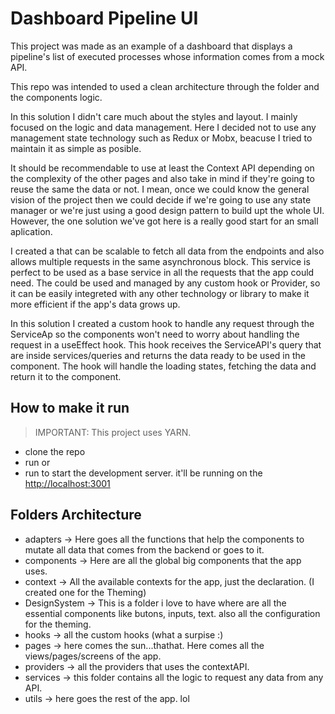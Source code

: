 # Dashboard Pipeline UI

This project was made as an example of a dashboard that displays a pipeline's list of executed processes whose 
information comes from a mock API.

This repo was intended to used a clean architecture through the folder and the components logic. 

In this solution I didn't care much about the styles and layout. I mainly focused on the logic and data management.
Here I decided not to use any management state technology such as Redux or Mobx, beacuse I tried to maintain it as
simple as posible. 

It should be recommendable to use at least the Context API depending on the complexity of the other pages and also take in mind if they're going to reuse the same the data or not. I mean, once we could know the general vision of the project then we could decide if we're going to use any state manager or we're just using a good design pattern to build upt the whole UI. However, the one solution we've got here is a really good start for an small aplication.

I created a <serviceAPI> that can be scalable to fetch all data from the endpoints and also allows multiple requests in the same asynchronous block. This service is perfect to be used as a base service in all the requests that the app could need. The <serviceAPI> could be used and managed by any custom hook or Provider, so it can be easily integreted with any other technology or library to make it more efficient if the app's data grows up.

In this solution I created a custom hook <useQuery> to handle any request through the ServiceAp so the components won't need to worry about handling the request in a useEffect hook. This hook receives the ServiceAPI's query that are inside services/queries and returns the data ready to be used in the component. The hook will handle the loading states, fetching the data and return it to the component.

## How to make it run
> IMPORTANT: This project uses YARN. 

- clone the repo
- run <yarn add> or <yarn>
- run <yarn dev> to start the development server. it'll be running on the <http://localhost:3001>


## Folders Architecture

- adapters -> Here goes all the functions that help the components to mutate all data that comes from the backend or goes to it.
- components -> Here are all the global big components that the app uses.
- context -> All the available contexts for the app, just the declaration. (I created one for the Theming)
- DesignSystem -> This is a folder i love to have where are all the essential components like butons, inputs, text. also all the configuration for the theming.
- hooks -> all the custom hooks (what a surpise :)
- pages -> here comes the sun...thathat. Here comes all the views/pages/screens of the app.
- providers -> all the providers that uses the contextAPI.
- services -> this folder contains all the logic to request any data from any API.
- utils -> here goes the rest of the app. lol 